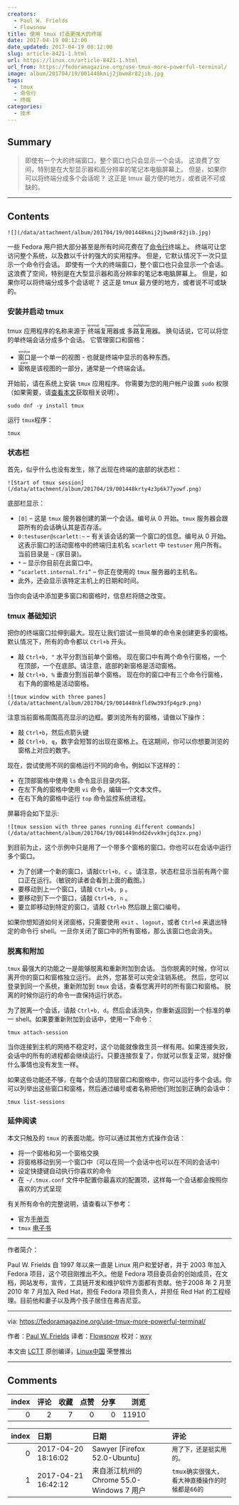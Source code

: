 ```yaml
---
creators:
  - Paul W. Frields
  - Flowsnow
title: 使用 tmux 打造更强大的终端
date: 2017-04-19 08:12:00
date_updated: 2017-04-19 08:12:00
slug: article-8421-1.html
url: https://linux.cn/article-8421-1.html
url_from: https://fedoramagazine.org/use-tmux-more-powerful-terminal/
image: album/201704/19/001448kmij2jbwm8r82jib.jpg
tags:
  - tmux
  - 命令行
  - 终端
categories:
  - 技术
---
```


## Summary

> 即使有一个大的终端窗口，整个窗口也只会显示一个会话。 这浪费了空间，特别是在大型显示器和高分辨率的笔记本电脑屏幕上。 但是，如果你可以将终端分成多个会话呢？ 这正是 tmux 最方便的地方，或者说不可或缺的。

***

<!-- more -->

## Contents

`![](/data/attachment/album/201704/19/001448kmij2jbwm8r82jib.jpg)`

一些 Fedora 用户把大部分甚至是所有时间花费在了[命令行](http://www.cryptonomicon.com/beginning.html)终端上。 终端可让您访问整个系统，以及数以千计的强大的实用程序。 但是，它默认情况下一次只显示一个命令行会话。 即使有一个大的终端窗口，整个窗口也只会显示一个会话。 这浪费了空间，特别是在大型显示器和高分辨率的笔记本电脑屏幕上。 但是，如果你可以将终端分成多个会话呢？ 这正是 tmux 最方便的地方，或者说不可或缺的。

### 安装并启动 tmux

tmux 应用程序的名称来源于<ruby> 终端 <rp>  （ </rp> <rt>  terminal </rt> <rp>  ） </rp></ruby><ruby> 复用器 <rp>  （ </rp> <rt>  muxer </rt> <rp>  ） </rp></ruby>或<ruby> 多路复用器 <rp>  （ </rp> <rt>  multiplexer </rt> <rp>  ） </rp></ruby>。 换句话说，它可以将您的单终端会话分成多个会话。 它管理窗口和窗格：

* <ruby> 窗口 <rp>  （ </rp> <rt>  window </rt> <rp>  ） </rp></ruby>是一个单一的视图 - 也就是终端中显示的各种东西。
* <ruby> 窗格 <rp>  （ </rp> <rt>  pane </rt> <rp>  ） </rp></ruby>是该视图的一部分，通常是一个终端会话。

开始前，请在系统上安装 `tmux` 应用程序。 你需要为您的用户帐户设置 `sudo` 权限（如果需要，请[查看本文](https://fedoramagazine.org/howto-use-sudo/)获取相关说明）。

```shell
sudo dnf -y install tmux
```

运行 `tmux`程序：

```shell
tmux
```

### 状态栏

首先，似乎什么也没有发生，除了出现在终端的底部的状态栏：

`![Start of tmux session](/data/attachment/album/201704/19/001448krty4z3p6k77yowf.png)`

底部栏显示：

* `[0]` – 这是 `tmux` 服务器创建的第一个会话。编号从 0 开始。`tmux` 服务器会跟踪所有的会话确认其是否存活。
* `0:testuser@scarlett:~` – 有关该会话的第一个窗口的信息。编号从 0 开始。这表示窗口的活动窗格中的终端归主机名 `scarlett` 中 `testuser` 用户所有。当前目录是 `~` (家目录)。
* `*` – 显示你目前在此窗口中。
* `“scarlett.internal.fri”` – 你正在使用的 `tmux` 服务器的主机名。
* 此外，还会显示该特定主机上的日期和时间。

当你向会话中添加更多窗口和窗格时，信息栏将随之改变。

### tmux 基础知识

把你的终端窗口拉伸到最大。现在让我们尝试一些简单的命令来创建更多的窗格。默认情况下，所有的命令都以 `Ctrl+b` 开头。

* 敲 `Ctrl+b, "` 水平分割当前单个窗格。 现在窗口中有两个命令行窗格，一个在顶部，一个在底部。请注意，底部的新窗格是活动窗格。
* 敲 `Ctrl+b, %` 垂直分割当前单个窗格。 现在你的窗口中有三个命令行窗格，右下角的窗格是活动窗格。

`![tmux window with three panes](/data/attachment/album/201704/19/001448nkfld9w393fp4gz9.png)`

注意当前窗格周围高亮显示的边框。要浏览所有的窗格，请做以下操作：

* 敲 `Ctrl+b`，然后点箭头键
* 敲 `Ctrl+b, q`，数字会短暂的出现在窗格上。在这期间，你可以你想要浏览的窗格上对应的数字。

现在，尝试使用不同的窗格运行不同的命令。例如以下这样的：

* 在顶部窗格中使用 `ls` 命令显示目录内容。
* 在左下角的窗格中使用 `vi` 命令，编辑一个文本文件。
* 在右下角的窗格中运行 `top` 命令监控系统进程。

屏幕将会如下显示:

`![tmux session with three panes running different commands](/data/attachment/album/201704/19/001449ndd2dvvk9xjdq3zx.png)`

到目前为止，这个示例中只是用了一个带多个窗格的窗口。你也可以在会话中运行多个窗口。

* 为了创建一个新的窗口，请敲`Ctrl+b, c` 。请注意，状态栏显示当前有两个窗口正在运行。（敏锐的读者会看到上面的截图。）
* 要移动到上一个窗口，请敲 `Ctrl+b, p` 。
* 要移动到下一个窗口，请敲 `Ctrl+b, n` 。
* 要立即移动到特定的窗口，请敲 `Ctrl+b` 然后跟上窗口编号。

如果你想知道如何关闭窗格，只需要使用 `exit` 、`logout`，或者 `Ctrl+d` 来退出特定的命令行 shell。一旦你关闭了窗口中的所有窗格，那么该窗口也会消失。

### 脱离和附加

`tmux` 最强大的功能之一是能够脱离和重新附加到会话。 当你脱离的时候，你可以离开你的窗口和窗格独立运行。 此外，您甚至可以完全注销系统。 然后，您可以登录到同一个系统，重新附加到 `tmux` 会话，查看您离开时的所有窗口和窗格。 脱离的时候你运行的命令一直保持运行状态。

为了脱离一个会话，请敲 `Ctrl+b, d`。然后会话消失，你重新返回到一个标准的单一 shell。如果要重新附加到会话中，使用一下命令：

```shell
tmux attach-session
```

当你连接到主机的网络不稳定时，这个功能就像救生员一样有用。如果连接失败，会话中的所有的进程都会继续运行。只要连接恢复了，你就可以恢复正常，就好像什么事情也没有发生一样。

如果这些功能还不够，在每个会话的顶层窗口和窗格中，你可以运行多个会话。你可以列举出这些窗口和窗格，然后通过编号或者名称把他们附加到正确的会话中：

```shell
tmux list-sessions
```

### 延伸阅读

本文只触及的 `tmux` 的表面功能。你可以通过其他方式操作会话：

* 将一个窗格和另一个窗格交换
* 将窗格移动到另一个窗口中（可以在同一个会话中也可以在不同的会话中）
* 设定快捷键自动执行你喜欢的命令
* 在 `~/.tmux.conf` 文件中配置你最喜欢的配置项，这样每一个会话都会按照你喜欢的方式呈现

有关所有命令的完整说明，请查看以下参考：

* 官方[手册页](http://man.openbsd.org/OpenBSD-current/man1/tmux.1)
* `tmux` [电子书](https://pragprog.com/book/bhtmux2/tmux-2)

---

作者简介：

Paul W. Frields 自 1997 年以来一直是 Linux 用户和爱好者，并于 2003 年加入 Fedora 项目，这个项目刚推出不久。他是 Fedora 项目委员会的创始成员，在文档，网站发布，宣传，工具链开发和维护软件方面都有贡献。他于2008 年 2 月至 2010 年 7 月加入 Red Hat，担任 Fedora 项目负责人，并担任 Red Hat 的工程经理。目前他和妻子以及两个孩子居住在弗吉尼亚。

---

via: <https://fedoramagazine.org/use-tmux-more-powerful-terminal/>

作者：[Paul W. Frields](https://fedoramagazine.org/author/pfrields/) 译者：[Flowsnow](https://github.com/Flowsnow) 校对：[wxy](https://github.com/wxy)

本文由 [LCTT](https://github.com/LCTT/TranslateProject) 原创编译，[Linux中国](https://linux.cn/) 荣誉推出

***

## Comments


|   index |   评论 |   收藏 |   点赞 |   分享 |   浏览 |
|--------:|-------:|-------:|-------:|-------:|-------:|
|       0 |      2 |      7 |      0 |      0 |  11910 |

|   index | 日期                | 日期                                      | 评论                                           |
|--------:|:--------------------|:------------------------------------------|:-----------------------------------------------|
|       0 | 2017-04-20 18:16:02 | Sawyer [Firefox 52.0-Ubuntu]              | `用了下，还是挺实用的。`                       |
|       1 | 2017-04-21 16:42:12 | 来自浙江杭州的 Chrome 55.0-Windows 7 用户 | `tmux确实很强大，看大神直播操作的时候都是66的` |
